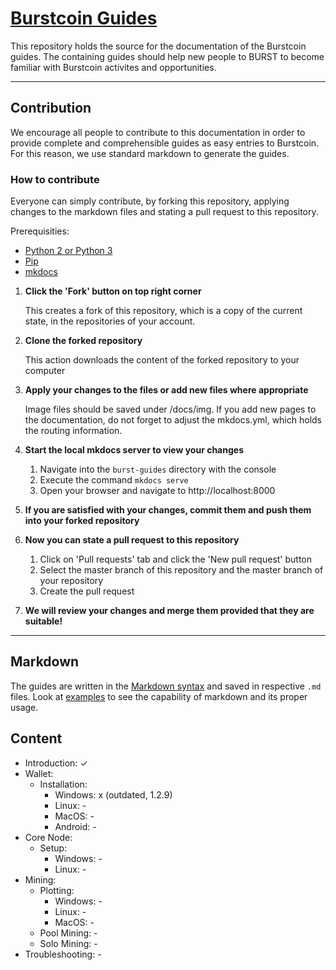 # [Burstcoin Guides](https://poc-consortium.github.io/burstcoin-guides/)

This repository holds the source for the documentation of the Burstcoin guides. The containing guides should help new people to BURST to become familiar with Burstcoin activites and opportunities.

<hr>

## Contribution

We encourage all people to contribute to this documentation in order to provide complete and comprehensible guides as easy entries to Burstcoin. For this reason, we use standard markdown to generate the guides. 

### How to contribute

Everyone can simply contribute, by forking this repository, applying changes to the markdown files and stating a pull request to this repository.

Prerequisities:
* [Python 2 or Python 3](https://www.python.org/downloads/)
* [Pip](https://pip.pypa.io/en/stable/installing/)
* [mkdocs](http://www.mkdocs.org/#installation)

1. **Click the 'Fork' button on top right corner**
   
   This creates a fork of this repository, which is a copy of the current state, in the repositories of your account.
   
2. **Clone the forked repository**

   This action downloads the content of the forked repository to your computer
   
3. **Apply your changes to the files or add new files where appropriate**

   Image files should be saved under /docs/img. If you add new pages to the documentation, do not forget to adjust the mkdocs.yml, which holds the routing information.
   
4. **Start the local mkdocs server to view your changes**
    1. Navigate into the `burst-guides` directory with the console
    2. Execute the command `mkdocs serve`
    3. Open your browser and navigate to http://localhost:8000
    
5. **If you are satisfied with your changes, commit them and push them into your forked repository**
6. **Now you can state a pull request to this repository**
    1. Click on 'Pull requests' tab and click the 'New pull request' button
    2. Select the master branch of this repository and the master branch of your repository
    3. Create the pull request
    
7. **We will review your changes and merge them provided that they are suitable!**

<hr>

## Markdown

The guides are written in the [Markdown syntax](https://daringfireball.net/projects/markdown/syntax) and saved in respective `.md` files. Look at [examples](https://markdown-it.github.io/) to see the capability of markdown and its proper usage.

## Content

  - Introduction: ✓ 
  - Wallet:
    - Installation:
      - Windows: x (outdated, 1.2.9)
      - Linux: -
      - MacOS: -
      - Android: -
  - Core Node:
    - Setup:
      - Windows: -
      - Linux: -
  - Mining:
    - Plotting:
      - Windows: -
      - Linux: -
      - MacOS: -
    - Pool Mining: -
    - Solo Mining: -
  - Troubleshooting: -
